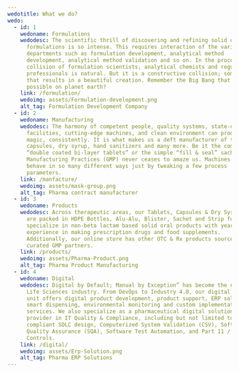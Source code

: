 ```yaml
---
wedotitle: What we do?
wedo:
  - id: 1
    wedoname: Formulations
    wedodesc: The scientific thrill of discovering and refining solid oral
      formulations is so intense. This requires interaction of the various
      departments such as formulation development, analytical method
      development, analytical method validation and so on. In the process,
      collision of formulation scientists, analytical chemists and regulatory
      professionals is natural. But it is a constructive collision; something
      that results in a beautiful creation. Remember the Big Bang that made life
      possible on planet earth?
    link: /formulation/
    wedoimg: assets/Formulation-development.png
    alt_tag: Formulation Development Company
  - id: 2
    wedoname: Manufacturing
    wedodesc: The harmony of competent people, quality systems, state-of-the-art
      facilities, cutting-edge machines, and clean environment can produce
      magic, consistently. It is what makes us a deft manufacturer of tablets,
      capsules, dry syrup, hand sanitizers and many more. Be it the complex
      “double coated bi-layer tablets” or the simple “fill & seal” sachets, Good
      Manufacturing Practices (GMP) never ceases to amaze us. Machines can
      behave in so many different ways just by tweaking a few process
      parameters.
    link: /manfacture/
    wedoimg: assets/mask-group.png
    alt_tag: Pharma contract manufacturer
  - id: 3
    wedoname: Products
    wedodesc: Across therapeutic areas, our Tablets, Capsules & Dry Syrup products
      are packed in HDPE Bottles, Alu-Alu, Blister, Sachet and Strip formats. We
      specialize in non-beta lactam based solid oral products with years of
      experience in making prescription drugs and food supplements.
      Additionally, our online store has other OTC & Rx products sourced from
      curated GMP partners.
    link: /products/
    wedoimg: assets/Pharma-Product.png
    alt_tag: Pharma Product Manufacturing
  - id: 4
    wedoname: Digital
    wedodesc: Digital by Default; Manual by Exception” has become the norm in the
      Life Sciences industry. From DevOps to Industry 4.0, our digital business
      unit offers digital product development, product support, ERP solutions,
      smart dispensing, environmental monitoring and custom implementation
      services. We also specialize as a pharmaceutical digital solutions
      provider in IT Quality & Compliance, including but not limited to GxP
      compliant SDLC design, Computerized System Validation (CSV), Software
      Quality Assurance (SQA), Software Test Automation, and Part 11 / Annex 11
      Controls.
    link: /digital/
    wedoimg: assets/Erp-Solution.png
    alt_tag: Pharma ERP Solutions
---
```

